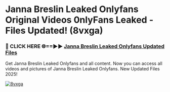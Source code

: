 # Janna Breslin Leaked Onlyfans Original Videos 0nlyFans Leaked - Files Updated! (8vxga)

<h3>🔴 CLICK HERE 🌐==►► <a href="https://tinyurl.com/3hn5wdd3" rel="nofollow">Janna Breslin Leaked Onlyfans Updated Files</a></h3>

Get Janna Breslin Leaked Onlyfans and all content. Now you can access all videos and pictures of Janna Breslin Leaked Onlyfans. New Updated Files 2025!

[![8vxga](https://i.imgur.com/4HnBqBT.gif)](https://tinyurl.com/3hn5wdd3)
